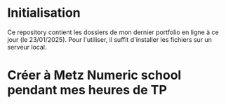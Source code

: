 # Initialisation

Ce repository contient les dossiers de mon dernier portfolio en ligne à ce jour (le 23/01/2025).
Pour l'utiliser, il suffit d'installer les fichiers sur un serveur local.

# Créer à Metz Numeric school pendant mes heures de TP
